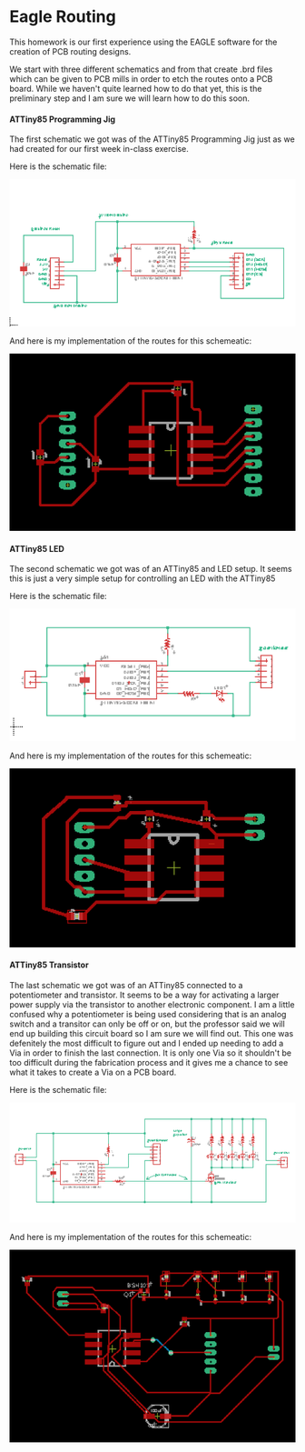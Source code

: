 # Eagle Routing 

This homework is our first experience using the EAGLE software for the creation of PCB routing designs. 

We start with three different schematics and from that create .brd files which can be given to PCB mills in order to etch the routes onto a PCB board. While we haven't quite learned how to do that yet, this is the preliminary step and I am sure we will learn how to do this soon. 

#### ATTiny85 Programming Jig 

The first schematic we got was of the ATTiny85 Programming Jig just as we had created for our first week in-class exercise.

Here is the schematic file:

![Programming Jig Scheme](pics/jig_scheme.png)

And here is my implementation of the routes for this schemeatic:

![Programming Jig Routes](pics/jig_routes.png)


#### ATTiny85 LED 

The second schematic we got was of an ATTiny85 and LED setup. It seems this is just a very simple setup for controlling an LED with the ATTiny85

Here is the schematic file:

![Programming Jig Scheme](pics/led_scheme.png)

And here is my implementation of the routes for this schemeatic:

![Programming Jig Routes](pics/led_routes.png)


#### ATTiny85 Transistor 

The last schematic we got was of an ATTiny85 connected to a potentiometer and transistor. It seems to be a way for activating a larger power supply via the transistor to another electronic component. I am a little confused why a potentiometer is being used considering that is an analog switch and a transitor can only be off or on, but the professor said we will end up building this circuit board so I am sure we will find out. This one was defenitely the most difficult to figure out and I ended up needing to add a Via in order to finish the last connection. It is only one Via so it shouldn't be too difficult during the fabrication process and it gives me a chance to see what it takes to create a Via on a PCB board. 

Here is the schematic file:

![Programming Jig Scheme](pics/trans_scheme.png)

And here is my implementation of the routes for this schemeatic:

![Programming Jig Routes](pics/trans_routes.png)


